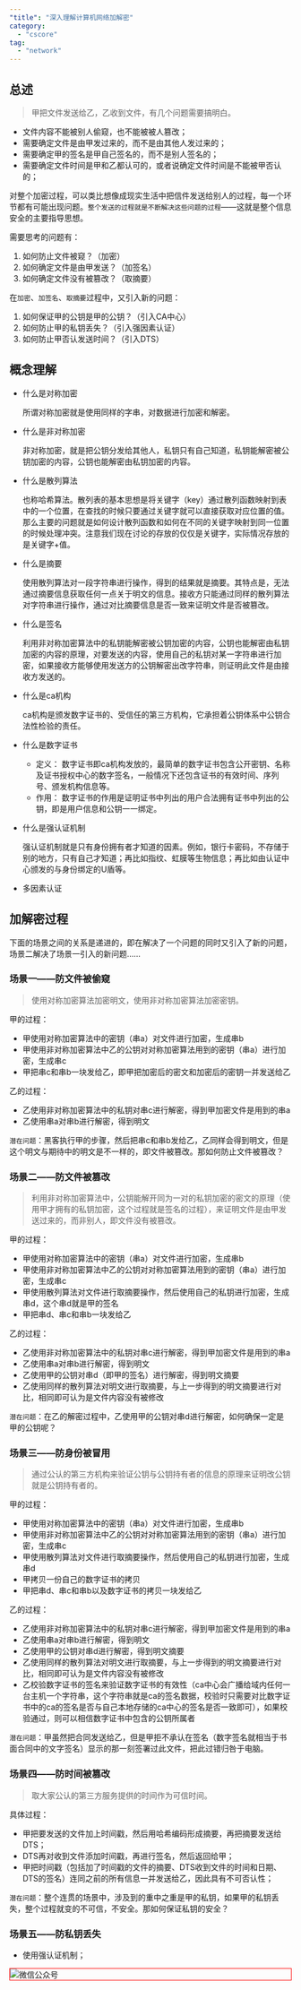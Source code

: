 ```yaml
---
"title": "深入理解计算机网络加解密"
category:
  - "cscore"
tag:
  - "network"
---
```



## 总述

> 甲把文件发送给乙，乙收到文件，有几个问题需要搞明白。

- 文件内容不能被别人偷窥，也不能被被人篡改；
- 需要确定文件是由甲发过来的，而不是由其他人发过来的；
- 需要确定甲的签名是甲自己签名的，而不是别人签名的；
- 需要确定文件时间是甲和乙都认可的，或者说确定文件时间是不能被甲否认的；

对整个加密过程，可以类比想像成现实生活中把信件发送给别人的过程，每一个环节都有可能出现问题。`整个发送的过程就是不断解决这些问题的过程`——这就是整个信息安全的主要指导思想。

需要思考的问题有：

1. 如何防止文件被窥？（加密）
2. 如何确定文件是由甲发送？（加签名）
3. 如何确定文件没有被篡改？（取摘要）

在`加密`、`加签名`、`取摘要`过程中，又引入新的问题：

1. 如何保证甲的公钥是甲的公钥？（引入CA中心）
2. 如何防止甲的私钥丢失？（引入强因素认证）
3. 如何防止甲否认发送时间？（引入DTS）


## 概念理解

- 什么是对称加密

  所谓对称加密就是使用同样的字串，对数据进行加密和解密。

- 什么是非对称加密

  非对称加密，就是把公钥分发给其他人，私钥只有自己知道，私钥能解密被公钥加密的内容，公钥也能解密由私钥加密的内容。

- 什么是散列算法

  也称哈希算法。散列表的基本思想是将关键字（key）通过散列函数映射到表中的一个位置，在查找的时候只要通过关键字就可以直接获取对应位置的值。那么主要的问题就是如何设计散列函数和如何在不同的关键字映射到同一位置的时候处理冲突。注意我们现在讨论的存放的仅仅是关键字，实际情况存放的是关键字+值。

- 什么是摘要

  使用散列算法对一段字符串进行操作，得到的结果就是摘要。其特点是，无法通过摘要信息获取任何一点关于明文的信息。接收方只能通过同样的散列算法对字符串进行操作，通过对比摘要信息是否一致来证明文件是否被篡改。

- 什么是签名

  利用非对称加密算法中的私钥能解密被公钥加密的内容，公钥也能解密由私钥加密的内容的原理，对要发送的内容，使用自己的私钥对某一字符串进行加密，如果接收方能够使用发送方的公钥解密出改字符串，则证明此文件是由接收方发送的。

- 什么是ca机构

  ca机构是颁发数字证书的、受信任的第三方机构，它承担着公钥体系中公钥合法性检验的责任。

- 什么是数字证书
  - 定义： 数字证书即ca机构发放的，最简单的数字证书包含公开密钥、名称及证书授权中心的数字签名，一般情况下还包含证书的有效时间、序列号、颁发机构信息等。
  - 作用： 数字证书的作用是证明证书中列出的用户合法拥有证书中列出的公钥，即是用户信息和公钥一一绑定。

- 什么是强认证机制

  强认证机制就是只有身份拥有者才知道的因素。例如，银行卡密码，不存储于别的地方，只有自己才知道；再比如指纹、虹膜等生物信息；再比如由认证中心颁发的与身份绑定的U盾等。

- 多因素认证

## 加解密过程

下面的场景之间的关系是递进的，即在解决了一个问题的同时又引入了新的问题，场景二解决了场景一引入的新问题……

### 场景一——防文件被偷窥

> 使用对称加密算法加密明文，使用非对称加密算法加密密钥。

甲的过程：

- 甲使用对称加密算法中的密钥（串a）对文件进行加密，生成串b
- 甲使用非对称加密算法中乙的公钥对对称加密算法用到的密钥（串a）进行加密，生成串c
- 甲把串c和串b一块发给乙，即甲把加密后的密文和加密后的密钥一并发送给乙

乙的过程：

- 乙使用非对称加密算法中的私钥对串c进行解密，得到甲加密文件是用到的串a
- 乙使用串a对串b进行解密，得到明文


`潜在问题`：黑客执行甲的步骤，然后把串c和串b发给乙，乙同样会得到明文，但是这个明文与期待中的明文是不一样的，即文件被篡改。那如何防止文件被篡改？


### 场景二——防文件被篡改

> 利用非对称加密算法中，公钥能解开同为一对的私钥加密的密文的原理（使用甲才拥有的私钥加密，这个过程就是签名的过程），来证明文件是由甲发送过来的，而非别人，即文件没有被篡改。

甲的过程：

- 甲使用对称加密算法中的密钥（串a）对文件进行加密，生成串b
- 甲使用非对称加密算法中乙的公钥对对称加密算法用到的密钥（串a）进行加密，生成串c
- 甲使用散列算法对文件进行取摘要操作，然后使用自己的私钥进行加密，生成串d，这个串d就是甲的签名
- 甲把串d、串c和串b一块发给乙

乙的过程：

- 乙使用非对称加密算法中的私钥对串c进行解密，得到甲加密文件是用到的串a
- 乙使用串a对串b进行解密，得到明文
- 乙使用甲的公钥对串d（即甲的签名）进行解密，得到明文摘要
- 乙使用同样的散列算法对明文进行取摘要，与上一步得到的明文摘要进行对比，相同即可认为是文件内容没有被修改

`潜在问题`：在乙的解密过程中，乙使用甲的公钥对串d进行解密，如何确保一定是甲的公钥呢？


### 场景三——防身份被冒用

> 通过公认的第三方机构来验证公钥与公钥持有者的信息的原理来证明改公钥就是公钥持有者的。

甲的过程：

- 甲使用对称加密算法中的密钥（串a）对文件进行加密，生成串b
- 甲使用非对称加密算法中乙的公钥对对称加密算法用到的密钥（串a）进行加密，生成串c
- 甲使用散列算法对文件进行取摘要操作，然后使用自己的私钥进行加密，生成串d
- 甲拷贝一份自己的数字证书的拷贝
- 甲把串d、串c和串b以及数字证书的拷贝一块发给乙

乙的过程：

- 乙使用非对称加密算法中的私钥对串c进行解密，得到甲加密文件是用到的串a
- 乙使用串a对串b进行解密，得到明文
- 乙使用甲的公钥对串d进行解密，得到明文摘要
- 乙使用同样的散列算法对明文进行取摘要，与上一步得到的明文摘要进行对比，相同即可认为是文件内容没有被修改
- 乙校验数字证书的签名来验证数字证书的有效性（ca中心会广播给域内任何一台主机一个字符串，这个字符串就是ca的签名数据，校验时只需要对比数字证书中的ca的签名是否与自己本地存储的ca中心的签名是否一致即可），如果校验通过，则可以相信数字证书中包含的公钥所属者

`潜在问题`：甲虽然把合同发送给乙，但是甲拒不承认在签名（数字签名就相当于书面合同中的文字签名）显示的那一刻签署过此文件，把此过错归咎于电脑。

### 场景四——防时间被篡改

> 取大家公认的第三方服务提供的时间作为可信时间。

具体过程：

- 甲把要发送的文件加上时间戳，然后用哈希编码形成摘要，再把摘要发送给DTS；
- DTS再对收到文件添加时间戳，再进行签名，然后返回给甲；
- 甲把时间戳（包括加了时间戳的文件的摘要、DTS收到文件的时间和日期、DTS的签名）连同之前的所有信息一并发送给乙，因此具有不可否认性；

`潜在问题`：整个连贯的场景中，涉及到的重中之重是甲的私钥，如果甲的私钥丢失，整个过程就变的不可信，不安全。那如何保证私钥的安全？

### 场景五——防私钥丢失

- 使用强认证机制；





<img style="border:1px red solid; display:block; margin:0 auto;" :src="$withBase('/qrcode.jpg')" alt="微信公众号" />


